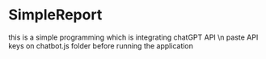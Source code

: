# SimpleReport
this is a simple programming which is integrating chatGPT API \n
paste API keys on chatbot.js folder before running the application
